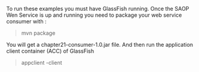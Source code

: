 To run these examples you must have GlassFish running. Once the SAOP Wen Service is up and running you need to package your web service consumer with :

  > mvn package

You will get a chapter21-consumer-1.0.jar file. And then run the application client container (ACC) of GlassFish

  > appclient -client